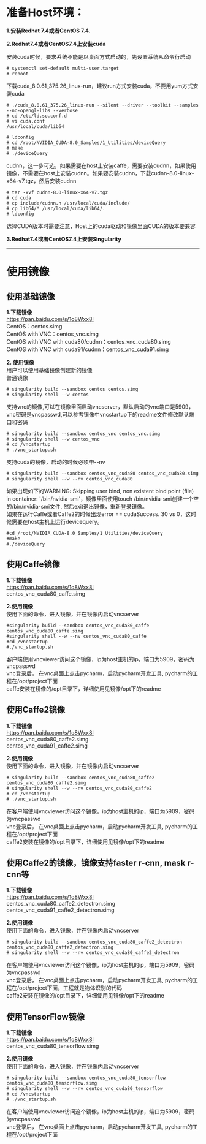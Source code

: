 # 准备Host环境：
**1.安装Redhat 7.4或者CentOS 7.4.**

**2.Redhat7.4或者CentOS7.4上安装cuda**

安装cuda时候，要求系统不能是以桌面方式启动的，先设置系统从命令行启动
```
# systemctl set-default multi-user.target
# reboot
```
下载cuda_8.0.61_375.26_linux-run，建议run方式安装cuda，不要用yum方式安装cuda
```
# ./cuda_8.0.61_375.26_linux-run --silent --driver --toolkit --samples  --no-opengl-libs --verbose
# cd /etc/ld.so.conf.d
# vi cuda.conf
/usr/local/cuda/lib64

# ldconfig
# cd /root/NVIDIA_CUDA-8.0_Samples/1_Utilities/deviceQuery
# make
# ./deviceQuery
```
cudnn，这一步可选，如果需要在host上安装caffe，需要安装cudnn，如果使用镜像，不需要在host上安装cudnn。如果要安装cudnn，下载cudnn-8.0-linux-x64-v7.tgz，然后安装cudnn
```
# tar -xvf cudnn-8.0-linux-x64-v7.tgz
# cd cuda
# cp include/cudnn.h /usr/local/cuda/include/
# cp lib64/* /usr/local/cuda/lib64/.
# ldconfig
```
选择CUDA版本时需要注意，Host上的cuda驱动和镜像里面CUDA的版本要兼容 

**3.Redhat7.4或者CentOS7.4上安装Singularity**

----------
# 使用镜像
## 使用基础镜像 

**1.下载镜像**   
https://pan.baidu.com/s/1o8Wxx8I  
CentOS：centos.simg  
CentOS with VNC：centos_vnc.simg  
CentOS with VNC with cuda80/cudnn：centos_vnc_cuda80.simg  
CentOS with VNC with cuda91/cudnn：centos_vnc_cuda91.simg  

**2. 使用镜像**  
用户可以使用基础镜像创建新的镜像  
普通镜像  
```
# singularity build --sandbox centos centos.simg
# singularity shell --w centos
```
支持vnc的镜像,可以在镜像里面启动vncserver，默认启动的vnc端口是5909，vnc密码是vncpasswd,可以参考镜像中vncstartup下的readme文件修改默认端口和密码
```
# singularity build --sandbox centos_vnc centos_vnc.simg
# singularity shell --w centos_vnc
# cd /vncstartup
# ./vnc_startup.sh
```
支持cuda的镜像，启动的时候必须带--nv 
```
# singularity build --sandbox centos_vnc_cuda80 centos_vnc_cuda80.simg
# singularity shell --w --nv centos_vnc_cuda80
```
如果出现如下的WARNING: Skipping user bind, non existent bind point (file) in container: '/bin/nvidia-smi'，镜像里面使用touch /bin/nvidia-smi创建一个空的/bin/nvidia-smi文件, 然后exit退出镜像，重新登录镜像。   
如果在运行Caffe或者Caffe2的时候出现error == cudaSuccess. 30 vs 0，这时候需要在host主机上运行devicequery。 
```
#cd /root/NVIDIA_CUDA-8.0_Samples/1_Utilities/deviceQuery
#make
#./deviceQuery
```
##  使用Caffe镜像
**1.下载镜像**  
https://pan.baidu.com/s/1o8Wxx8I  
centos_vnc_cuda80_caffe.simg  

**2.使用镜像**  
使用下面的命令，进入镜像，并在镜像内启动vncserver  
```
#singularity build --sandbox centos_vnc_cuda80_caffe centos_vnc_cuda80_caffe.simg
#singularity shell --w --nv centos_vnc_cuda80_caffe
#cd /vncstartup
#./vnc_startup.sh
```
客户端使用vncviewer访问这个镜像，ip为host主机的ip，端口为5909，密码为vncpasswd   
vnc登录后， 在vnc桌面上点击pycharm，启动pycharm开发工具, pycharm的工程在/opt/project下面   
caffe安装在镜像的/opt目录下，详细使用见镜像/opt下的readme   

##  使用Caffe2镜像
**1.下载镜像**  
https://pan.baidu.com/s/1o8Wxx8I  
centos_vnc_cuda80_caffe2.simg   
centos_vnc_cuda91_caffe2.simg  

**2.使用镜像**  
使用下面的命令，进入镜像，并在镜像内启动vncserver   
```
# singularity build --sandbox centos_vnc_cuda80_caffe2 centos_vnc_cuda80_caffe2.simg
# singularity shell --w --nv centos_vnc_cuda80_caffe2
# cd /vncstartup
# ./vnc_startup.sh
```
在客户端使用vncviewer访问这个镜像，ip为host主机的ip，端口为5909，密码为vncpasswd   
vnc登录后， 在vnc桌面上点击pycharm，启动pycharm开发工具, pycharm的工程在/opt/project下面   
caffe2安装在镜像的/opt目录下，详细使用见镜像/opt下的readme     

##  使用Caffe2的镜像，镜像支持faster r-cnn, mask r-cnn等
**1.下载镜像**   
https://pan.baidu.com/s/1o8Wxx8I   
centos_vnc_cuda80_caffe2_detectron.simg  
centos_vnc_cuda91_caffe2_detectron.simg  

**2.使用镜像**  
使用下面的命令，进入镜像，并在镜像内启动vncserver  
```
# singularity build --sandbox centos_vnc_cuda80_caffe2_detectron centos_vnc_cuda80_caffe2_detectron.simg
# singularity shell --w --nv centos_vnc_cuda80_caffe2_detectron
```
在客户端使用vncviewer访问这个镜像，ip为host主机的ip，端口为5909，密码为vncpasswd    
vnc登录后， 在vnc桌面上点击pycharm，启动pycharm开发工具, pycharm的工程在/opt/project下面，工程就是物体识别的代码    
caffe2安装在镜像的/opt目录下，详细使用见镜像/opt下的readme    

##  使用TensorFlow镜像  
**1.下载镜像**   
https://pan.baidu.com/s/1o8Wxx8I  
centos_vnc_cuda80_tensorflow.simg    

**2.使用镜像**   
使用下面的命令，进入镜像，并在镜像内启动vncserver  
```
# singularity build --sandbox centos_vnc_cuda80_tensorflow centos_vnc_cuda80_tensorflow.simg
# singularity shell --w --nv centos_vnc_cuda80_tensorflow
# cd /vncstartup
# ./vnc_startup.sh
```
在客户端使用vncviewer访问这个镜像，ip为host主机的ip，端口为5909，密码为vncpasswd  
vnc登录后， 在vnc桌面上点击pycharm，启动pycharm开发工具, pycharm的工程在/opt/project下面  

